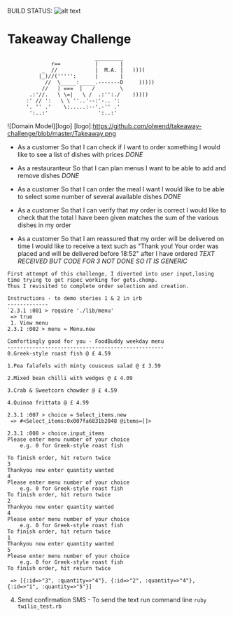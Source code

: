 
 BUILD STATUS: ![alt text](https://travis-ci.org/olwend/takeaway-challenge.svg?branch=master)

Takeaway Challenge
==================
```
                            _________
              r==           |       |
           _  //            |  M.A. |   ))))
          |_)//(''''':      |       |
            //  \_____:_____.-------D     )))))
           //   | ===  |   /        \
       .:'//.   \ \=|   \ /  .:'':./    )))))
      :' // ':   \ \ ''..'--:'-.. ':
      '. '' .'    \:.....:--'.-'' .'
       ':..:'                ':..:'

```
![Domain Model][logo]
[logo]:https://github.com/olwend/takeaway-challenge/blob/master/Takeaway.png
* As a customer
So that I can check if I want to order something
I would like to see a list of dishes with prices _DONE_

* As a restauranteur
So that I can plan menus
I want to be able to add and remove dishes _DONE_

* As a customer
So that I can order the meal I want
I would like to be able to select some number of several available dishes _DONE_

* As a customer
So that I can verify that my order is correct
I would like to check that the total I have been given matches the sum of the various dishes in my order

* As a customer
So that I am reassured that my order will be delivered on time
I would like to receive a text such as "Thank you! Your order was placed and will be delivered before 18:52" after I have ordered _TEXT RECEIVED BUT CODE FOR 3 NOT DONE SO IT IS GENERIC_
```
First attempt of this challenge, I diverted into user input,losing time trying to get rspec working for gets.chomp.
Thus I revisited to complete order selection and creation.

Instructions - to demo stories 1 & 2 in irb
-------------
`2.3.1 :001 > require './lib/menu'
 => true
 1. View menu
2.3.1 :002 > menu = Menu.new

Comfortingly good for you - FoodBuddy weekday menu
--------------------------------------------------
0.Greek-style roast fish @ £ 4.59  

1.Pea falafels with minty couscous salad @ £ 3.59  

2.Mixed bean chilli with wedges @ £ 4.09  

3.Crab & Sweetcorn chowder @ £ 4.59  

4.Quinoa frittata @ £ 4.99  

2.3.1 :007 > choice = Select_items.new
 => #<Select_items:0x007fa6831b2048 @items=[]>
 
2.3.1 :008 > choice.input_items
Please enter menu number of your choice
    e.g. 0 for Greek-style roast fish
    
To finish order, hit return twice
3
Thankyou now enter quantity wanted
4
Please enter menu number of your choice
    e.g. 0 for Greek-style roast fish
To finish order, hit return twice
2
Thankyou now enter quantity wanted
4
Please enter menu number of your choice
    e.g. 0 for Greek-style roast fish
To finish order, hit return twice
1
Thankyou now enter quantity wanted
5
Please enter menu number of your choice
    e.g. 0 for Greek-style roast fish
To finish order, hit return twice

 => [{:id=>"3", :quantity=>"4"}, {:id=>"2", :quantity=>"4"}, {:id=>"1", :quantity=>"5"}]
 ```

4. Send confirmation SMS -  To send the text run command line
 `ruby twilio_test.rb`

